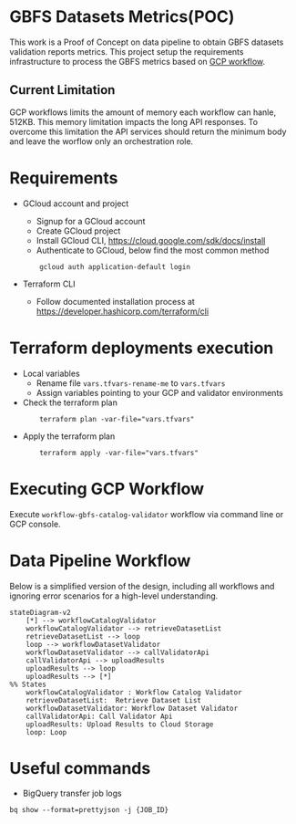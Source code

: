 # GBFS Datasets Metrics(POC)

This work is a Proof of Concept on data pipeline to obtain GBFS datasets validation reports metrics. This project setup the requirements infrastructure to process the GBFS metrics based on [GCP workflow](https://cloud.google.com/workflows).

## Current Limitation

GCP workflows limits the amount of memory each workflow can hanle, 512KB. This memory limitation impacts the long API responses. 
To overcome this limitation the API services should return the minimum body and leave the worflow only an orchestration role.

# Requirements 

- GCloud account and project
    - Signup for a GCloud account
    - Create GCloud project
    - Install GCloud CLI, https://cloud.google.com/sdk/docs/install
    - Authenticate to GCloud, below find the most common method
    ```
        gcloud auth application-default login
    ```

- Terraform CLI
    - Follow documented installation process at https://developer.hashicorp.com/terraform/cli

# Terraform deployments execution

- Local variables 
    - Rename file `vars.tfvars-rename-me` to `vars.tfvars`
    - Assign variables pointing to your GCP and validator environments
- Check the terraform plan
    ```
        terraform plan -var-file="vars.tfvars"
    ```
- Apply the terraform plan
    ```
        terraform apply -var-file="vars.tfvars"
    ```

# Executing GCP Workflow

Execute `workflow-gbfs-catalog-validator` workflow via command line or GCP console.

# Data Pipeline Workflow

Below is a simplified version of the design, including all workflows and ignoring error scenarios for a high-level understanding.

```mermaid
stateDiagram-v2
    [*] --> workflowCatalogValidator
    workflowCatalogValidator --> retrieveDatasetList
    retrieveDatasetList --> loop
    loop --> workflowDatasetValidator
    workflowDatasetValidator --> callValidatorApi
    callValidatorApi --> uploadResults
    uploadResults --> loop
    uploadResults --> [*]
%% States
    workflowCatalogValidator : Workflow Catalog Validator
    retrieveDatasetList:  Retrieve Dataset List
    workflowDatasetValidator: Workflow Dataset Validator
    callValidatorApi: Call Validator Api
    uploadResults: Upload Results to Cloud Storage
    loop: Loop
```

# Useful commands

- BigQuery transfer job logs
```
bq show --format=prettyjson -j {JOB_ID}
```
